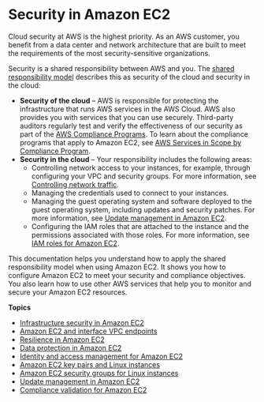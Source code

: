 # Security in Amazon EC2<a name="ec2-security"></a>

Cloud security at AWS is the highest priority\. As an AWS customer, you benefit from a data center and network architecture that are built to meet the requirements of the most security\-sensitive organizations\.

Security is a shared responsibility between AWS and you\. The [shared responsibility model](http://aws.amazon.com/compliance/shared-responsibility-model/) describes this as security of the cloud and security in the cloud:
+ **Security of the cloud** – AWS is responsible for protecting the infrastructure that runs AWS services in the AWS Cloud\. AWS also provides you with services that you can use securely\. Third\-party auditors regularly test and verify the effectiveness of our security as part of the [AWS Compliance Programs](http://aws.amazon.com/compliance/programs/)\. To learn about the compliance programs that apply to Amazon EC2, see [AWS Services in Scope by Compliance Program](http://aws.amazon.com/compliance/services-in-scope/)\.
+ **Security in the cloud** – Your responsibility includes the following areas:
  + Controlling network access to your instances, for example, through configuring your VPC and security groups\. For more information, see [Controlling network traffic](infrastructure-security.md#control-network-traffic)\.
  + Managing the credentials used to connect to your instances\.
  + Managing the guest operating system and software deployed to the guest operating system, including updates and security patches\. For more information, see [Update management in Amazon EC2](update-management.md)\.
  + Configuring the IAM roles that are attached to the instance and the permissions associated with those roles\. For more information, see [IAM roles for Amazon EC2](iam-roles-for-amazon-ec2.md)\.

This documentation helps you understand how to apply the shared responsibility model when using Amazon EC2\. It shows you how to configure Amazon EC2 to meet your security and compliance objectives\. You also learn how to use other AWS services that help you to monitor and secure your Amazon EC2 resources\.

**Topics**
+ [Infrastructure security in Amazon EC2](infrastructure-security.md)
+ [Amazon EC2 and interface VPC endpoints](interface-vpc-endpoints.md)
+ [Resilience in Amazon EC2](disaster-recovery-resiliency.md)
+ [Data protection in Amazon EC2](data-protection.md)
+ [Identity and access management for Amazon EC2](security-iam.md)
+ [Amazon EC2 key pairs and Linux instances](ec2-key-pairs.md)
+ [Amazon EC2 security groups for Linux instances](ec2-security-groups.md)
+ [Update management in Amazon EC2](update-management.md)
+ [Compliance validation for Amazon EC2](compliance-validation.md)